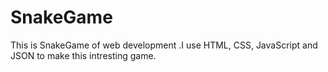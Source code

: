 # SnakeGame
This is SnakeGame of web development .I use HTML, CSS, JavaScript and JSON to make this intresting game.
